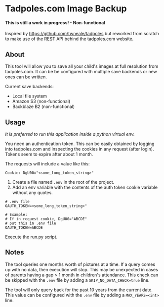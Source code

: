 # Tadpoles.com Image Backup

#### **This is still a work in progress! - Non-functional**

Inspired by https://github.com/twneale/tadpoles but reworked from scratch to make use of the REST API behind the tadpoles.com website. 

## About
This tool will allow you to save all your child's images at full resolution from tadpoles.com.  It can be be configured with multiple save backends or new ones can be written.

Current save backends:
* Local file system
* Amazon S3 (non-functional)
* Backblaze B2 (non-functional)

## Usage
_It is preferred to run this application inside a python virtual env._

You need an authentication token. This can be easily obtained by logging into tadpoles.com and inspecting the cookies in any request (after login). Tokens seem to expire after about 1 month.

The requests will include a value like this:
```
Cookie: DgU00="<some_long_token_string>"
```

1. Create a file named `.env` in the root of the project.
2. Add an env variable with the contents of the auth token cookie variable without any quotes.
```
# .env file
OAUTH_TOKEN=<some_long_token_string>"

# Example:
# If in request cookie, DgU00="ABCDE"
# put this in .env file
OAUTH_TOKEN=ABCDE
```
Execute the run.py script.

## Notes
The tool queries one months worth of pictures at a time. If a query comes up with no data, then execution will stop. This may be unexpected in cases of parents having a gap > 1 month in children's attendance. This check can be skipped with the `.env` file by adding a `SKIP_NO_DATA_CHECK=true` line.

The tool will only query back for the past 10 years from the current date. This value can be configured with the `.env` file by adding a `MAX_YEARS=<int>` line.